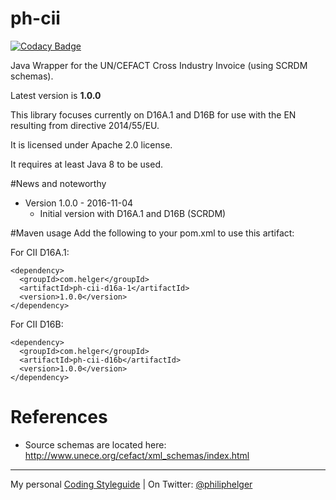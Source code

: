 # ph-cii

[![Codacy Badge](https://api.codacy.com/project/badge/Grade/5a5b1e7c59124d0a8922ceb5838a1ea3)](https://www.codacy.com/app/philip/ph-cii?utm_source=github.com&utm_medium=referral&utm_content=phax/ph-cii&utm_campaign=badger)

Java Wrapper for the UN/CEFACT Cross Industry Invoice (using SCRDM schemas).

Latest version is **1.0.0**

This library focuses currently on D16A.1 and D16B for use with the EN resulting from directive 2014/55/EU.

It is licensed under Apache 2.0 license.

It requires at least Java 8 to be used.

#News and noteworthy

  * Version 1.0.0 - 2016-11-04
    * Initial version with D16A.1 and D16B (SCRDM)

#Maven usage
Add the following to your pom.xml to use this artifact:

For CII D16A.1:
```
<dependency>
  <groupId>com.helger</groupId>
  <artifactId>ph-cii-d16a-1</artifactId>
  <version>1.0.0</version>
</dependency>
```

For CII D16B:
```
<dependency>
  <groupId>com.helger</groupId>
  <artifactId>ph-cii-d16b</artifactId>
  <version>1.0.0</version>
</dependency>
```

# References

  * Source schemas are located here: http://www.unece.org/cefact/xml_schemas/index.html

---

My personal [Coding Styleguide](https://github.com/phax/meta/blob/master/CodeingStyleguide.md) |
On Twitter: <a href="https://twitter.com/philiphelger">@philiphelger</a>
